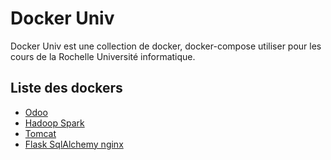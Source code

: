 # Docker Univ

Docker Univ est une collection de docker, docker-compose utiliser pour les cours de la Rochelle Université informatique.

## Liste des dockers

- [Odoo](./odoo/)
- [Hadoop Spark](./hadoop-spark/)
- [Tomcat](./tomcat/)
- [Flask SqlAlchemy nginx](./flask-nginx/)